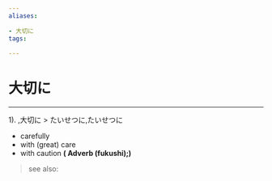 ```yaml
---
aliases:
    
- 大切に
tags:
    
---
```


# 大切に
---
1).
,大切に > たいせつに,たいせつに

- carefully
- with (great) care
- with caution
**( Adverb (fukushi);)**
> see also: 
            